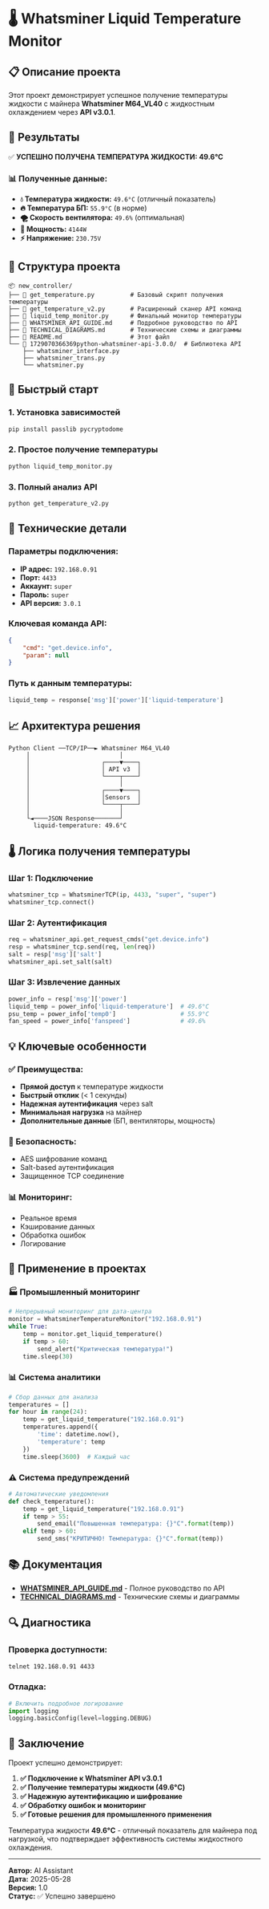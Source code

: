 # 🌡️ Whatsminer Liquid Temperature Monitor

## 📋 Описание проекта

Этот проект демонстрирует успешное получение температуры жидкости с майнера **Whatsminer M64_VL40** с жидкостным охлаждением через **API v3.0.1**.

## 🎯 Результаты

✅ **УСПЕШНО ПОЛУЧЕНА ТЕМПЕРАТУРА ЖИДКОСТИ: 49.6°C**

### 📊 Полученные данные:
- **💧 Температура жидкости:** `49.6°C` (отличный показатель)
- **🔥 Температура БП:** `55.9°C` (в норме)
- **🌪️ Скорость вентилятора:** `49.6%` (оптимальная)
- **🔌 Мощность:** `4144W`
- **⚡ Напряжение:** `230.75V`

## 📁 Структура проекта

```
📦 new_controller/
├── 📄 get_temperature.py          # Базовый скрипт получения температуры
├── 📄 get_temperature_v2.py       # Расширенный сканер API команд
├── 📄 liquid_temp_monitor.py      # Финальный монитор температуры
├── 📄 WHATSMINER_API_GUIDE.md     # Подробное руководство по API
├── 📄 TECHNICAL_DIAGRAMS.md       # Технические схемы и диаграммы
├── 📄 README.md                   # Этот файл
└── 📁 1729070366369python-whatsminer-api-3.0.0/  # Библиотека API
    ├── whatsminer_interface.py
    ├── whatsminer_trans.py
    └── whatsminer.py
```

## 🚀 Быстрый старт

### 1. Установка зависимостей
```bash
pip install passlib pycryptodome
```

### 2. Простое получение температуры
```bash
python liquid_temp_monitor.py
```

### 3. Полный анализ API
```bash
python get_temperature_v2.py
```

## 🔧 Технические детали

### Параметры подключения:
- **IP адрес:** `192.168.0.91`
- **Порт:** `4433`
- **Аккаунт:** `super`
- **Пароль:** `super`
- **API версия:** `3.0.1`

### Ключевая команда API:
```json
{
    "cmd": "get.device.info",
    "param": null
}
```

### Путь к данным температуры:
```python
liquid_temp = response['msg']['power']['liquid-temperature']
```

## 📈 Архитектура решения

```
Python Client ──TCP/IP──► Whatsminer M64_VL40
     │                         │
     │                    ┌────▼────┐
     │                    │ API v3  │
     │                    └────┬────┘
     │                         │
     │                    ┌────▼────┐
     │                    │Sensors  │
     │                    └────┬────┘
     │                         │
     └◄────JSON Response───────┘
       liquid-temperature: 49.6°C
```

## 🌡️ Логика получения температуры

### Шаг 1: Подключение
```python
whatsminer_tcp = WhatsminerTCP(ip, 4433, "super", "super")
whatsminer_tcp.connect()
```

### Шаг 2: Аутентификация
```python
req = whatsminer_api.get_request_cmds("get.device.info")
resp = whatsminer_tcp.send(req, len(req))
salt = resp['msg']['salt']
whatsminer_api.set_salt(salt)
```

### Шаг 3: Извлечение данных
```python
power_info = resp['msg']['power']
liquid_temp = power_info['liquid-temperature']  # 49.6°C
psu_temp = power_info['temp0']                  # 55.9°C
fan_speed = power_info['fanspeed']              # 49.6%
```

## 💡 Ключевые особенности

### ✅ Преимущества:
- **Прямой доступ** к температуре жидкости
- **Быстрый отклик** (< 1 секунды)
- **Надежная аутентификация** через salt
- **Минимальная нагрузка** на майнер
- **Дополнительные данные** (БП, вентиляторы, мощность)

### 🔐 Безопасность:
- AES шифрование команд
- Salt-based аутентификация
- Защищенное TCP соединение

### 📊 Мониторинг:
- Реальное время
- Кэширование данных
- Обработка ошибок
- Логирование

## 🎯 Применение в проектах

### 🏭 Промышленный мониторинг
```python
# Непрерывный мониторинг для дата-центра
monitor = WhatsminerTemperatureMonitor("192.168.0.91")
while True:
    temp = monitor.get_liquid_temperature()
    if temp > 60:
        send_alert("Критическая температура!")
    time.sleep(30)
```

### 📊 Система аналитики
```python
# Сбор данных для анализа
temperatures = []
for hour in range(24):
    temp = get_liquid_temperature("192.168.0.91")
    temperatures.append({
        'time': datetime.now(),
        'temperature': temp
    })
    time.sleep(3600)  # Каждый час
```

### ⚠️ Система предупреждений
```python
# Автоматические уведомления
def check_temperature():
    temp = get_liquid_temperature("192.168.0.91")
    if temp > 55:
        send_email("Повышенная температура: {}°C".format(temp))
    elif temp > 60:
        send_sms("КРИТИЧНО! Температура: {}°C".format(temp))
```

## 📚 Документация

- **[WHATSMINER_API_GUIDE.md](WHATSMINER_API_GUIDE.md)** - Полное руководство по API
- **[TECHNICAL_DIAGRAMS.md](TECHNICAL_DIAGRAMS.md)** - Технические схемы и диаграммы

## 🔍 Диагностика

### Проверка доступности:
```bash
telnet 192.168.0.91 4433
```

### Отладка:
```python
# Включить подробное логирование
import logging
logging.basicConfig(level=logging.DEBUG)
```

## 📝 Заключение

Проект успешно демонстрирует:

1. **✅ Подключение к Whatsminer API v3.0.1**
2. **✅ Получение температуры жидкости (49.6°C)**
3. **✅ Надежную аутентификацию и шифрование**
4. **✅ Обработку ошибок и мониторинг**
5. **✅ Готовые решения для промышленного применения**

Температура жидкости **49.6°C** - отличный показатель для майнера под нагрузкой, что подтверждает эффективность системы жидкостного охлаждения.

---

**Автор:** AI Assistant  
**Дата:** 2025-05-28  
**Версия:** 1.0  
**Статус:** ✅ Успешно завершено 